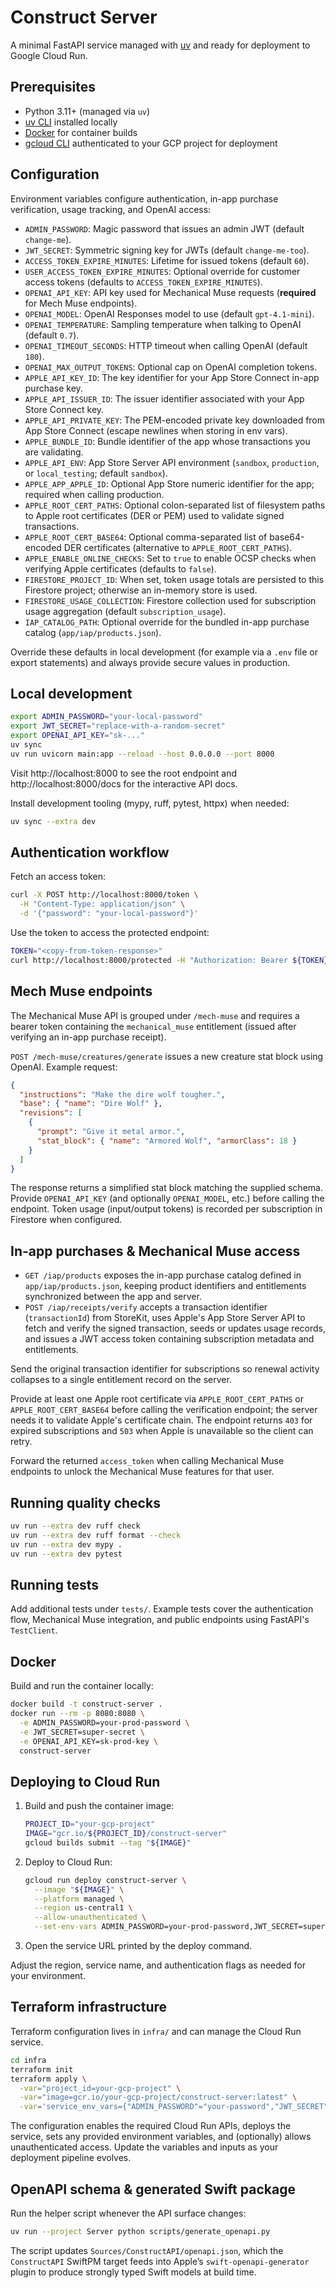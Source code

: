 # Construct Server

A minimal FastAPI service managed with [uv](https://github.com/astral-sh/uv) and ready for deployment to Google Cloud Run.

## Prerequisites
- Python 3.11+ (managed via `uv`)
- [uv CLI](https://github.com/astral-sh/uv) installed locally
- [Docker](https://www.docker.com/) for container builds
- [gcloud CLI](https://cloud.google.com/sdk/docs/install) authenticated to your GCP project for deployment

## Configuration
Environment variables configure authentication, in-app purchase verification, usage tracking, and OpenAI access:
- `ADMIN_PASSWORD`: Magic password that issues an admin JWT (default `change-me`).
- `JWT_SECRET`: Symmetric signing key for JWTs (default `change-me-too`).
- `ACCESS_TOKEN_EXPIRE_MINUTES`: Lifetime for issued tokens (default `60`).
- `USER_ACCESS_TOKEN_EXPIRE_MINUTES`: Optional override for customer access tokens (defaults to `ACCESS_TOKEN_EXPIRE_MINUTES`).
- `OPENAI_API_KEY`: API key used for Mechanical Muse requests (**required** for Mech Muse endpoints).
- `OPENAI_MODEL`: OpenAI Responses model to use (default `gpt-4.1-mini`).
- `OPENAI_TEMPERATURE`: Sampling temperature when talking to OpenAI (default `0.7`).
- `OPENAI_TIMEOUT_SECONDS`: HTTP timeout when calling OpenAI (default `180`).
- `OPENAI_MAX_OUTPUT_TOKENS`: Optional cap on OpenAI completion tokens.
- `APPLE_API_KEY_ID`: The key identifier for your App Store Connect in-app purchase key.
- `APPLE_API_ISSUER_ID`: The issuer identifier associated with your App Store Connect key.
- `APPLE_API_PRIVATE_KEY`: The PEM-encoded private key downloaded from App Store Connect (escape newlines when storing in env vars).
- `APPLE_BUNDLE_ID`: Bundle identifier of the app whose transactions you are validating.
- `APPLE_API_ENV`: App Store Server API environment (`sandbox`, `production`, or `local_testing`; default `sandbox`).
- `APPLE_APP_APPLE_ID`: Optional App Store numeric identifier for the app; required when calling production.
- `APPLE_ROOT_CERT_PATHS`: Optional colon-separated list of filesystem paths to Apple root certificates (DER or PEM) used to validate signed transactions.
- `APPLE_ROOT_CERT_BASE64`: Optional comma-separated list of base64-encoded DER certificates (alternative to `APPLE_ROOT_CERT_PATHS`).
- `APPLE_ENABLE_ONLINE_CHECKS`: Set to `true` to enable OCSP checks when verifying Apple certificates (defaults to `false`).
- `FIRESTORE_PROJECT_ID`: When set, token usage totals are persisted to this Firestore project; otherwise an in-memory store is used.
- `FIRESTORE_USAGE_COLLECTION`: Firestore collection used for subscription usage aggregation (default `subscription_usage`).
- `IAP_CATALOG_PATH`: Optional override for the bundled in-app purchase catalog (`app/iap/products.json`).

Override these defaults in local development (for example via a `.env` file or export statements) and always provide secure values in production.

## Local development
```bash
export ADMIN_PASSWORD="your-local-password"
export JWT_SECRET="replace-with-a-random-secret"
export OPENAI_API_KEY="sk-..."
uv sync
uv run uvicorn main:app --reload --host 0.0.0.0 --port 8000
```
Visit http://localhost:8000 to see the root endpoint and http://localhost:8000/docs for the interactive API docs.

Install development tooling (mypy, ruff, pytest, httpx) when needed:
```bash
uv sync --extra dev
```

## Authentication workflow
Fetch an access token:
```bash
curl -X POST http://localhost:8000/token \
  -H "Content-Type: application/json" \
  -d '{"password": "your-local-password"}'
```
Use the token to access the protected endpoint:
```bash
TOKEN="<copy-from-token-response>"
curl http://localhost:8000/protected -H "Authorization: Bearer ${TOKEN}"
```

## Mech Muse endpoints
The Mechanical Muse API is grouped under `/mech-muse` and requires a bearer token containing the `mechanical_muse` entitlement (issued after verifying an in-app purchase receipt).

`POST /mech-muse/creatures/generate` issues a new creature stat block using OpenAI. Example request:
```json
{
  "instructions": "Make the dire wolf tougher.",
  "base": { "name": "Dire Wolf" },
  "revisions": [
    {
      "prompt": "Give it metal armor.",
      "stat_block": { "name": "Armored Wolf", "armorClass": 18 }
    }
  ]
}
```
The response returns a simplified stat block matching the supplied schema. Provide `OPENAI_API_KEY` (and optionally `OPENAI_MODEL`, etc.) before calling the endpoint. Token usage (input/output tokens) is recorded per subscription in Firestore when configured.

## In-app purchases & Mechanical Muse access
- `GET /iap/products` exposes the in-app purchase catalog defined in `app/iap/products.json`, keeping product identifiers and entitlements synchronized between the app and server.
- `POST /iap/receipts/verify` accepts a transaction identifier (`transactionId`) from StoreKit, uses Apple's App Store Server API to fetch and verify the signed transaction, seeds or updates usage records, and issues a JWT access token containing subscription metadata and entitlements.

Send the original transaction identifier for subscriptions so renewal activity collapses to a single entitlement record on the server.

Provide at least one Apple root certificate via `APPLE_ROOT_CERT_PATHS` or `APPLE_ROOT_CERT_BASE64` before calling the verification endpoint; the server needs it to validate Apple's certificate chain. The endpoint returns `403` for expired subscriptions and `503` when Apple is unavailable so the client can retry.

Forward the returned `access_token` when calling Mechanical Muse endpoints to unlock the Mechanical Muse features for that user.

## Running quality checks
```bash
uv run --extra dev ruff check
uv run --extra dev ruff format --check
uv run --extra dev mypy .
uv run --extra dev pytest
```

## Running tests
Add additional tests under `tests/`. Example tests cover the authentication flow, Mechanical Muse integration, and public endpoints using FastAPI's `TestClient`.

## Docker
Build and run the container locally:
```bash
docker build -t construct-server .
docker run --rm -p 8080:8080 \
  -e ADMIN_PASSWORD=your-prod-password \
  -e JWT_SECRET=super-secret \
  -e OPENAI_API_KEY=sk-prod-key \
  construct-server
```

## Deploying to Cloud Run
1. Build and push the container image:
   ```bash
   PROJECT_ID="your-gcp-project"
   IMAGE="gcr.io/${PROJECT_ID}/construct-server"
   gcloud builds submit --tag "${IMAGE}"
   ```
2. Deploy to Cloud Run:
   ```bash
   gcloud run deploy construct-server \
     --image "${IMAGE}" \
     --platform managed \
     --region us-central1 \
     --allow-unauthenticated \
     --set-env-vars ADMIN_PASSWORD=your-prod-password,JWT_SECRET=super-secret,OPENAI_API_KEY=sk-prod-key
   ```
3. Open the service URL printed by the deploy command.

Adjust the region, service name, and authentication flags as needed for your environment.

## Terraform infrastructure
Terraform configuration lives in `infra/` and can manage the Cloud Run service.

```bash
cd infra
terraform init
terraform apply \
  -var="project_id=your-gcp-project" \
  -var="image=gcr.io/your-gcp-project/construct-server:latest" \
  -var='service_env_vars={"ADMIN_PASSWORD"="your-password","JWT_SECRET"="super-secret","OPENAI_API_KEY"="sk-prod-key"}'
```

The configuration enables the required Cloud Run APIs, deploys the service, sets any provided environment variables, and (optionally) allows unauthenticated access. Update the variables and inputs as your deployment pipeline evolves.

## OpenAPI schema & generated Swift package
Run the helper script whenever the API surface changes:

```bash
uv run --project Server python scripts/generate_openapi.py
```

The script updates `Sources/ConstructAPI/openapi.json`, which the `ConstructAPI` SwiftPM target feeds into Apple’s `swift-openapi-generator` plugin to produce strongly typed Swift models at build time.
